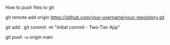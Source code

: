How to push files to git 

git remote add origin https://github.com/your-username/your-repository.git

git add .
git commit -m "Initial commit - Two-Tier App"


git push -u origin main
